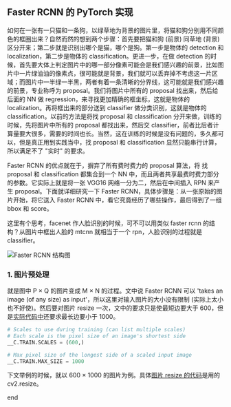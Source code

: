 Faster RCNN 的 PyTorch 实现
---
如何在一张有一只猫和一条狗，以绿草地为背景的图片里，将猫和狗分别用不同颜色的框圈出来？自然而然的想到两个步骤：首先要把猫和狗 (前景) 同草地 (背景) 区分开来；第二步就是识别出哪个是猫，哪个是狗。第一步是物体的 detection 和 localization，第二步是物体的 classification。更进一步，在做 detection 的时候，首先要大体上判定图片中的哪一部分像素可能会是我们感兴趣的前景，比如图片中一片绿油油的像素点，很可能就是背景，我们就可以丢弃掉不考虑这一片区域；而图片中一半绿一半黑，两者有着一条清晰的分界线，这可能就是我们感兴趣的前景，专业称呼为 proposal。我们将图片中所有的 proposal 找出来，然后给后面的 NN 做 regression，来寻找更加精确的框坐标，这就是物体的 localization。再将框出来的部分送到 classifier 做分类识别，这就是物体的 classification。以前的方法是将找 proposal 和 classification 分开来做，训练的时候，先将图片中所有的 proposal 都找出来，然后交 classifier，前者比后者计算量要大很多，需要的时间也长。当然，这在训练的时候是没有问题的，多久都可以，但是真正用到实践当中，找 proposal 和 classification 显然只能串行计算，所以满足不了 "实时" 的要求。

Faster RCNN 的优点就在于，摒弃了所有费时费力的 proposal 算法，将 找 proposal 和 classification 都集合到一个 NN 中，而且两者共享最费时费力部分的参数。它实际上就是将一张 VGG16 网络一分为二，然后在中间插入 RPN 来产生 proposal。下面就详细研究一下 Faster RCNN，具体步骤是：从一张原始的图片开始，将它送入 Faster RCNN 中，看它究竟经历了哪些操作，最后得到了一组 bbox 和 score。

这里有个思考，facenet 作人脸识别的时候，可不可以用类似 faster rcnn 的结构？从图片中框出人脸的 mtcnn 就相当于一个 rpn，人脸识别的过程就是 classifier。

![Faster RCNN 结构图]()

### 1. 图片预处理
就是图中 P × Q 的图片变成 M × N 的过程。文中说 Faster RCNN 可以 'takes an image (of any size) as input'，所以这里对输入图片的大小没有限制 (实际上太小也不好使)。然后要对图片 resize 一次，文中的要求只是使最短边要大于 600，但是[实际代码中](https://github.com/rbgirshick/py-faster-rcnn/blob/master/lib/fast_rcnn/config.py)还要求最长边要小于 1000。
```python
# Scales to use during training (can list multiple scales)
# Each scale is the pixel size of an image's shortest side
__C.TRAIN.SCALES = (600,)

# Max pixel size of the longest side of a scaled input image
__C.TRAIN.MAX_SIZE = 1000
```
下文举例的时候，就以 600 × 1000 的图片为例。具体[图片 resize 的代码](https://github.com/rbgirshick/py-faster-rcnn/blob/master/lib/utils/blob.py#L31)是用的 cv2.resize。































end
